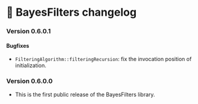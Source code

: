 # 📜 BayesFilters changelog

### Version 0.6.0.1

#### Bugfixes
 - `FilteringAlgorithm::filteringRecursion`: fix the invocation position of initialization.

### Version 0.6.0.0

 - This is the first public release of the BayesFilters library.
